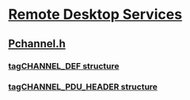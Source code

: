 # [Remote Desktop Services](../_termserv/index.md)
## [Pchannel.h](index.md)
### [tagCHANNEL_DEF structure](../pchannel/ns-pchannel-tagchannel_def.md)
### [tagCHANNEL_PDU_HEADER structure](../pchannel/ns-pchannel-tagchannel_pdu_header.md)
